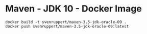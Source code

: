 # Maven - JDK 10 - Docker Image

```
docker build -t svenruppert/maven-3.5-jdk-oracle-09 .
docker push svenruppert/maven-3.5-jdk-oracle-09:latest
```
